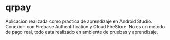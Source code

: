 # qrpay
Aplicacion realizada como practica de aprendizaje en Android Studio. Conexion con Firebase Authentification y Cloud FireStore. No es un metodo de pago real, todo esta realizado en ambiente de pruebas y aprendizaje.
